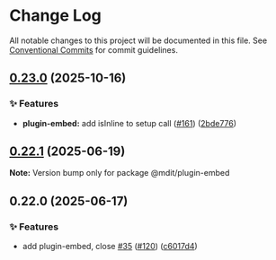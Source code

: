 # Change Log

All notable changes to this project will be documented in this file. See [Conventional Commits](https://conventionalcommits.org) for commit guidelines.

## [0.23.0](https://github.com/mdit-plugins/mdit-plugins/compare/@mdit/plugin-embed@0.22.1...@mdit/plugin-embed@0.23.0) (2025-10-16)

### ✨ Features

- **plugin-embed:** add isInline to setup call ([#161](https://github.com/mdit-plugins/mdit-plugins/issues/161)) ([2bde776](https://github.com/mdit-plugins/mdit-plugins/commit/2bde7768e916a0eec51d175260dd08438caa2a08))

## [0.22.1](https://github.com/mdit-plugins/mdit-plugins/compare/@mdit/plugin-embed@0.22.0...@mdit/plugin-embed@0.22.1) (2025-06-19)

**Note:** Version bump only for package @mdit/plugin-embed

## 0.22.0 (2025-06-17)

### ✨ Features

- add plugin-embed, close [#35](https://github.com/mdit-plugins/mdit-plugins/issues/35) ([#120](https://github.com/mdit-plugins/mdit-plugins/issues/120)) ([c6017d4](https://github.com/mdit-plugins/mdit-plugins/commit/c6017d413179e85f1e8bca34840004796bae1187))
